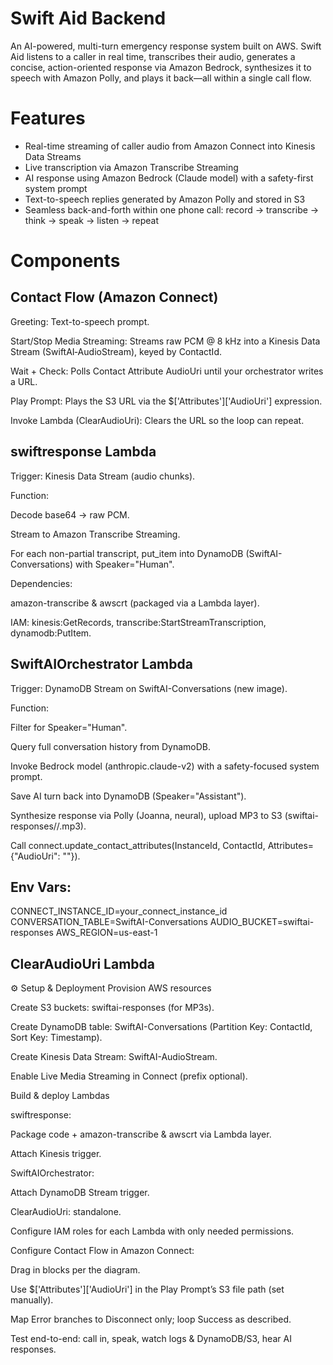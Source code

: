 # Swift Aid Backend

An AI-powered, multi-turn emergency response system built on AWS. Swift Aid listens to a caller in real time, transcribes their audio, generates a concise, action-oriented response via Amazon Bedrock, synthesizes it to speech with Amazon Polly, and plays it back—all within a single call flow.

# Features

- Real-time streaming of caller audio from Amazon Connect into Kinesis Data Streams
- Live transcription via Amazon Transcribe Streaming
- AI response using Amazon Bedrock (Claude model) with a safety-first system prompt
- Text-to-speech replies generated by Amazon Polly and stored in S3
- Seamless back-and-forth within one phone call: record → transcribe → think → speak → listen → repeat

# Components

## Contact Flow (Amazon Connect)
Greeting: Text-to-speech prompt.

Start/Stop Media Streaming: Streams raw PCM @ 8 kHz into a Kinesis Data Stream (SwiftAI‐AudioStream), keyed by ContactId.

Wait + Check: Polls Contact Attribute AudioUri until your orchestrator writes a URL.

Play Prompt: Plays the S3 URL via the $['Attributes']['AudioUri'] expression.

Invoke Lambda (ClearAudioUri): Clears the URL so the loop can repeat.

## swiftresponse Lambda
Trigger: Kinesis Data Stream (audio chunks).

Function:

Decode base64 → raw PCM.

Stream to Amazon Transcribe Streaming.

For each non-partial transcript, put_item into DynamoDB (SwiftAI-Conversations) with Speaker="Human".

Dependencies:

amazon-transcribe & awscrt (packaged via a Lambda layer).

IAM: kinesis:GetRecords, transcribe:StartStreamTranscription, dynamodb:PutItem.

## SwiftAIOrchestrator Lambda
Trigger: DynamoDB Stream on SwiftAI-Conversations (new image).

Function:

Filter for Speaker="Human".

Query full conversation history from DynamoDB.

Invoke Bedrock model (anthropic.claude-v2) with a safety-focused system prompt.

Save AI turn back into DynamoDB (Speaker="Assistant").

Synthesize response via Polly (Joanna, neural), upload MP3 to S3 (swiftai-responses/<ContactId>/<ts>.mp3).

Call connect.update_contact_attributes(InstanceId, ContactId, Attributes={"AudioUri": "<full S3 URL>"}).

## Env Vars:

CONNECT_INSTANCE_ID=your_connect_instance_id
CONVERSATION_TABLE=SwiftAI-Conversations
AUDIO_BUCKET=swiftai-responses
AWS_REGION=us-east-1


## ClearAudioUri Lambda

⚙️ Setup & Deployment
Provision AWS resources

Create S3 buckets: swiftai-responses (for MP3s).

Create DynamoDB table: SwiftAI-Conversations (Partition Key: ContactId, Sort Key: Timestamp).

Create Kinesis Data Stream: SwiftAI-AudioStream.

Enable Live Media Streaming in Connect (prefix optional).

Build & deploy Lambdas

swiftresponse:

Package code + amazon-transcribe & awscrt via Lambda layer.

Attach Kinesis trigger.

SwiftAIOrchestrator:

Attach DynamoDB Stream trigger.

ClearAudioUri: standalone.

Configure IAM roles for each Lambda with only needed permissions.

Configure Contact Flow in Amazon Connect:

Drag in blocks per the diagram.

Use $['Attributes']['AudioUri'] in the Play Prompt’s S3 file path (set manually).

Map Error branches to Disconnect only; loop Success as described.

Test end-to-end: call in, speak, watch logs & DynamoDB/S3, hear AI responses.




